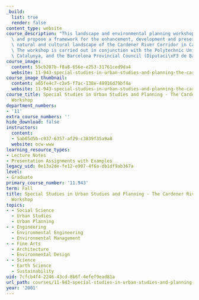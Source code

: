 ```yaml
---
_build:
  list: true
  render: false
content_type: website
course_description: "This landscape and environmental planning workshop investigates\
  \ and propose a framework for the enhancement, development and preservation of the\
  \ natural and cultural landscape of the Cardener River Corridor in Catalunya, Spain.\
  \ The workshop is carried out in conjunction with the Polytechnic University of\
  \ Catalunya, and the Barcelona Provincial Council (Diputaci\xF3 de Barcelona).\n"
course_image:
  content: 55cb207b-f8a8-656e-e253-31761ced9da4
  website: 11-943-special-studies-in-urban-studies-and-planning-the-cardener-river-corridor-workshop-fall-2001
course_image_thumbnail:
  content: a65fe4c7-c2e5-f7ac-138e-49916d79bf4a
  website: 11-943-special-studies-in-urban-studies-and-planning-the-cardener-river-corridor-workshop-fall-2001
course_title: Special Studies in Urban Studies and Planning - The Cardener River Corridor
  Workshop
department_numbers:
- '11'
extra_course_numbers: ''
hide_download: false
instructors:
  content:
  - 5ab65d5b-c937-6357-af29-c3839f35a9a8
  website: ocw-www
learning_resource_types:
- Lecture Notes
- Presentation Assignments with Examples
legacy_uid: 0e13a2de-fe12-e907-4f6a-db1df9ab367a
level:
- Graduate
primary_course_number: '11.943'
term: Fall
title: Special Studies in Urban Studies and Planning - The Cardener River Corridor
  Workshop
topics:
- - Social Science
  - Urban Studies
  - Urban Planning
- - Engineering
  - Environmental Engineering
  - Environmental Management
- - Fine Arts
  - Architecture
  - Environmental Design
- - Science
  - Earth Science
  - Sustainability
uid: 7cfcb4f4-2246-43cd-8b6f-4efef9ead81a
url_path: courses/11-943-special-studies-in-urban-studies-and-planning-the-cardener-river-corridor-workshop-fall-2001
year: '2001'
---
```

